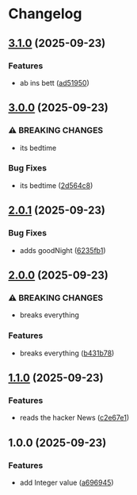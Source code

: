 # Changelog

## [3.1.0](https://github.com/heenning/release_please/compare/v3.0.0...v3.1.0) (2025-09-23)


### Features

* ab ins bett ([ad51950](https://github.com/heenning/release_please/commit/ad519501f9e7bd23feae024f80f14657780a4f86))

## [3.0.0](https://github.com/heenning/release_please/compare/v2.0.1...v3.0.0) (2025-09-23)


### ⚠ BREAKING CHANGES

* its bedtime

### Bug Fixes

* its bedtime ([2d564c8](https://github.com/heenning/release_please/commit/2d564c85cef153f4970acfd1a87938f422615c27))

## [2.0.1](https://github.com/heenning/release_please/compare/v2.0.0...v2.0.1) (2025-09-23)


### Bug Fixes

* adds goodNight ([6235fb1](https://github.com/heenning/release_please/commit/6235fb1d7ad406ac6b677fe290b3bbcbafb8af08))

## [2.0.0](https://github.com/heenning/release_please/compare/v1.1.0...v2.0.0) (2025-09-23)


### ⚠ BREAKING CHANGES

* breaks everything

### Features

* breaks everything ([b431b78](https://github.com/heenning/release_please/commit/b431b78d8f728a6104ed310569543b7ce6a873fe))

## [1.1.0](https://github.com/heenning/release_please/compare/v1.0.0...v1.1.0) (2025-09-23)


### Features

* reads the hacker News ([c2e67e1](https://github.com/heenning/release_please/commit/c2e67e14ff608efa0030a53141be533dec297eda))

## 1.0.0 (2025-09-23)


### Features

* add Integer value ([a696945](https://github.com/heenning/release_please/commit/a6969451482b7927c9f1307d62e5d50e7c820000))
